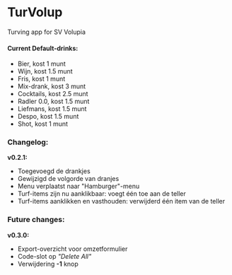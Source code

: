 # TurVolup
Turving app for SV Volupia

#### Current Default-drinks:
  - Bier,        kost 1 munt
  - Wijn,        kost 1.5 munt
  - Fris,        kost 1 munt
  - Mix-drank,   kost 3 munt
  - Cocktails,   kost 2.5 munt
  - Radler 0.0,  kost 1.5 munt
  - Liefmans,    kost 1.5 munt
  - Despo,       kost 1.5 munt
  - Shot,        kost 1 munt

### Changelog:
**v0.2.1:**
  - Toegevoegd de drankjes
  - Gewijzigd de volgorde van dranjes
  - Menu verplaatst naar "Hamburger"-menu
  - Turf-items zijn nu aanklikbaar: voegt één toe aan de teller
  - Turf-items aanklikken en vasthouden: verwijderd één item van de teller

### Future changes:
**v0.3.0:**
  - Export-overzicht voor omzetformulier
  - Code-slot op _"Delete All"_
  - Verwijdering **-1** knop